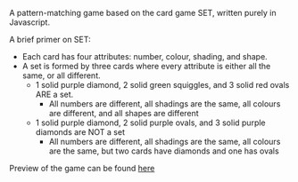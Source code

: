 A pattern-matching game based on the card game SET, written purely in Javascript.

A brief primer on SET:
- Each card has four attributes: number, colour, shading, and shape.  
- A set is formed by three cards where every attribute is either all the same, or all different.
    *  1 solid purple diamond, 2 solid green squiggles, and 3 solid red ovals ARE a set.
        +  All numbers are different, all shadings are the same, all colours are different, and all shapes are different
    * 1 solid purple diamond, 2 solid purple ovals, and 3 solid purple diamonds are NOT a set
        + All numbers are different, all shadings are the same, all colours are the same, but two cards have diamonds and one has ovals

Preview of the game can be found [here](http://htmlpreview.github.com/?https://github.com/becdot/jsset/blob/master/index.html)
